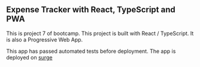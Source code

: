 ## Expense Tracker with React, TypeScript and PWA

This is project 7 of bootcamp. This project is built with React / TypeScript. It is also a Progressive Web App.

This app has passed automated tests before deployment. The app is deployed on [surge](https://react-ts-pwa-expense-tracker.surge.sh)
